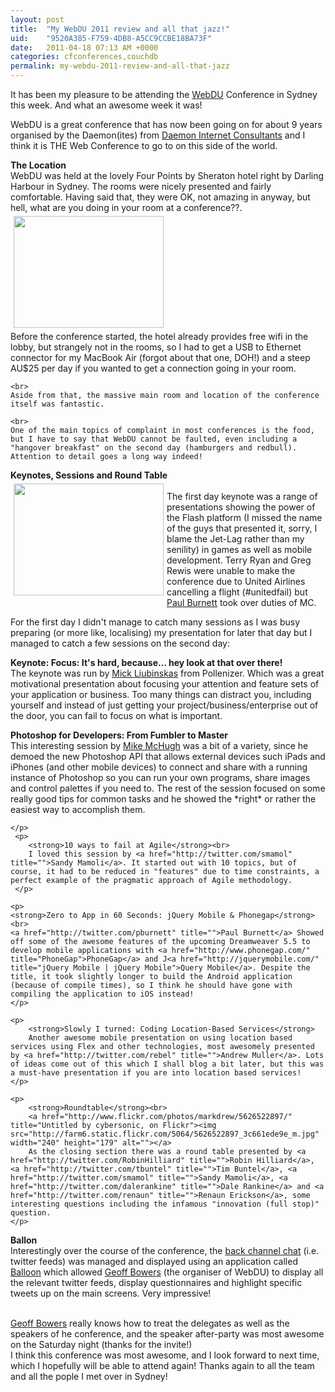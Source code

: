 ```yaml
---
layout: post
title:  "My WebDU 2011 review and all that jazz!"
uid:	"9520A385-F759-4DB8-A5CC9CCBE18BA73F"
date:   2011-04-18 07:13 AM +0000
categories: cfconferences,couchdb
permalink: my-webdu-2011-review-and-all-that-jazz
---
```

<p>
It has been my pleasure to be attending the <a href="http://www.webdu.com.au/" title="webdu: webDU the web technology conference">WebDU</a> Conference in Sydney this week. And what an awesome week it was!  
</p>

<p>
	WebDU is a great conference that has now been going on for about 9 years organised by the Daemon(ites) from <a href="http://www.daemon.com.au/" title="daemon: Serious Web Solutions">Daemon Internet Consultants</a> and I think it is THE Web Conference to go to on this side of the world.  
</p>

<div>
	<strong>The Location</strong> <br>
	WebDU was held at the lovely Four Points by Sheraton hotel right by  Darling Harbour in Sydney. The rooms were nicely presented and fairly comfortable. Having said that, they were OK, not amazing in anyway, but hell, what are you doing in your room at a conference??. 
	<div>
	<a href="http://www.flickr.com/photos/markdrew/5626522469/" title="Untitled by cybersonic, on Flickr"><img src="http://farm6.static.flickr.com/5230/5626522469_6b938e8313_m.jpg" width="240" height="179" alt="" hspace="5" vspace="5"></a>
	<br>
	Before the conference started, the hotel already provides free wifi in the lobby, but strangely not in the rooms, so I had to get a USB to Ethernet connector for my MacBook Air (forgot about that one, DOH!) and a steep AU$25 per day if you wanted to get a connection going in your room. 

	<br>
	Aside from that, the massive main room and location of the conference itself was fantastic.
	
	<br>
	One of the main topics of complaint in most conferences is the food, but I have to say that WebDU cannot be faulted, even including a "hangover breakfast" on the second day (hamburgers and redbull). Attention to detail goes a long way indeed!
</div>

<p>
	<strong>Keynotes, Sessions and Round Table</strong><br>
	<a href="http://www.flickr.com/photos/markdrew/5626521715/" title="Untitled by cybersonic, on Flickr"><img src="http://farm6.static.flickr.com/5221/5626521715_4afe56804e_m.jpg" width="240" height="179" alt="" align="left" hspace="5" vspace="5"></a>
	<br>
	The first day keynote was a range of presentations showing the power of the Flash platform (I missed the name of the guys that presented it, sorry, I blame the Jet-Lag rather than my senility) in games as well as mobile development. Terry Ryan and Greg Rewis were unable to make the conference due to United Airlines cancelling a flight (#unitedfail) but <a href="http://twitter.com/pburnett" title="">Paul Burnett</a>  took over duties of MC. 
	
<p>
	For the first day I didn't manage to catch many sessions as I was busy preparing (or more like, localising) my presentation for later that day but I managed to catch a few sessions on the second day:
	<p>
	<strong>Keynote: Focus: It's hard, because... hey look at that over there!</strong><br>
	The keynote was run by <a href="http://twitter.com/liubinskas" title="">Mick Liubinskas</a> from Pollenizer. Which was a great motivational presentation about focusing your attention and feature sets of your application or business. Too many things can distract you, including yourself and instead of just getting your project/business/enterprise out of the door, you can fail to focus on what is important.
	</p>
	<p>
		<strong>Photoshop for Developers: From Fumbler to Master</strong><br>
		This interesting session by <a href="http://twitter.com/cs_tv" title="">Mike McHugh</a> was a bit of a variety, since he demoed the new Photoshop API that allows external devices such iPads and iPhones (and other mobile devices) to connect and share with a running instance of Photoshop so you can run your own programs, share images and control palettes if you need to. The rest of the session focused on some really good tips for common tasks and he showed the *right* or rather the easiest way to accomplish them. 

	</p>
	 <p>
	 	<strong>10 ways to fail at Agile</strong><br>
		I loved this session by <a href="http://twitter.com/smamol" title="">Sandy Mamoli</a>. It started out with 10 topics, but of course, it had to be reduced in "features" due to time constraints, a perfect example of the pragmatic approach of Agile methodology. 
	 </p>
	
	<p>
	<strong>Zero to App in 60 Seconds: jQuery Mobile & Phonegap</strong><br>
	<a href="http://twitter.com/pburnett" title="">Paul Burnett</a> Showed off some of the awesome features of the upcoming Dreamweaver 5.5 to develop mobile applications with <a href="http://www.phonegap.com/" title="PhoneGap">PhoneGap</a> and J<a href="http://jquerymobile.com/" title="jQuery Mobile | jQuery Mobile">Query Mobile</a>. Despite the title, it took slightly longer to build the Android application (because of compile times), so I think he should have gone with compiling the application to iOS instead! 
	</p>
	
	<p>
		<strong>Slowly I turned: Coding Location-Based Services</strong>
		Another awesome mobile presentation on using location based services using Flex and other technologies, most awesomely presented by <a href="http://twitter.com/rebel" title="">Andrew Muller</a>. Lots of ideas come out of this which I shall blog a bit later, but this was a must-have presentation if you are into location based services!
	</p>
	
	<p>
		<strong>Roundtable</strong><br>
		<a href="http://www.flickr.com/photos/markdrew/5626522897/" title="Untitled by cybersonic, on Flickr"><img src="http://farm6.static.flickr.com/5064/5626522897_3c661ede9e_m.jpg" width="240" height="179" alt=""></a>
		As the closing section there was a round table presented by <a href="http://twitter.com/RobinHilliard" title="">Robin Hilliard</a>, <a href="http://twitter.com/tbuntel" title="">Tim Buntel</a>, <a href="http://twitter.com/smamol" title="">Sandy Mamoli</a>, <a href="http://twitter.com/dalerankine" title="">Dale Rankine</a> and <a href="http://twitter.com/renaun" title="">Renaun Erickson</a>, some interesting questions including the infamous "innovation (full stop)" question.
	</p>
	
</p>	
</p>

<p>
	<strong>Ballon</strong><br>
	Interestingly over the course of the conference, the <a href="http://interacteev.com/webdu-keynotes-top" title="WebDU 2011 - Keynotes - Keynotes">back channel chat</a> (i.e. twitter feeds) was managed and displayed using an application called <a href="http://www.balloonup.com/en/" title="Balloon - Event organizers, experience 2.0">Balloon</a> which allowed <a href="http://twitter.com/modius" title="">Geoff Bowers</a> (the organiser of WebDU) to display all the relevant twitter feeds, display questionnaires and highlight specific tweets up on the main screens. Very impressive! 
	
</p>

<p>
<br>	
<a href="http://twitter.com/modius" title="">Geoff Bowers</a> really knows how to treat the delegates as well as the speakers of he conference, and the speaker after-party was most awesome on the Saturday night (thanks for the invite!)
<br>	
I think this conference was most awesome, and I look forward to next time, which I hopefully will be able to attend again! Thanks again to all the team and all the pople I met over in Sydney!<br>
</p>